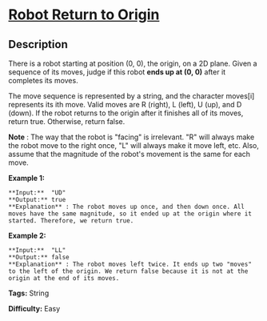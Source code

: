 # [Robot Return to Origin][title]

## Description

There is a robot starting at position (0, 0), the origin, on a 2D plane. Given
a sequence of its moves, judge if this robot **ends up at (0, 0)** after it
completes its moves.

The move sequence is represented by a string, and the character moves[i]
represents its ith move. Valid moves are R (right), L (left), U (up), and D
(down). If the robot returns to the origin after it finishes all of its moves,
return true. Otherwise, return false.

**Note** : The way that the robot is "facing" is irrelevant. "R" will always
make the robot move to the right once, "L" will always make it move left, etc.
Also, assume that the magnitude of the robot's movement is the same for each
move.

**Example 1:**

    
    
    **Input:**  "UD"
    **Output:** true 
    **Explanation** : The robot moves up once, and then down once. All moves have the same magnitude, so it ended up at the origin where it started. Therefore, we return true.
    



**Example 2:**

    
    
    **Input:**  "LL"
    **Output:** false
    **Explanation** : The robot moves left twice. It ends up two "moves" to the left of the origin. We return false because it is not at the origin at the end of its moves.
    


**Tags:** String

**Difficulty:** Easy

[title]: https://leetcode.com/problems/robot-return-to-origin
